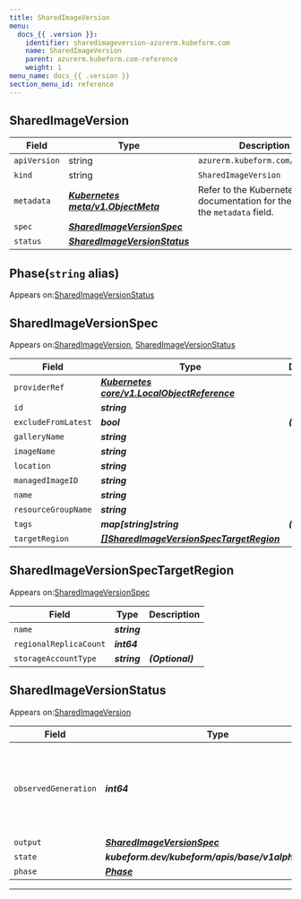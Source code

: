 ```yaml
---
title: SharedImageVersion
menu:
  docs_{{ .version }}:
    identifier: sharedimageversion-azurerm.kubeform.com
    name: SharedImageVersion
    parent: azurerm.kubeform.com-reference
    weight: 1
menu_name: docs_{{ .version }}
section_menu_id: reference
---
```


## SharedImageVersion
| Field | Type | Description |
| ------ | ----- | ----------- |
| `apiVersion` | string | `azurerm.kubeform.com/v1alpha1` |
|    `kind` | string | `SharedImageVersion` |
| `metadata` | ***[Kubernetes meta/v1.ObjectMeta](https://v1-18.docs.kubernetes.io/docs/reference/generated/kubernetes-api/v1.18/#objectmeta-v1-meta)***|Refer to the Kubernetes API documentation for the fields of the `metadata` field.|
| `spec` | ***[SharedImageVersionSpec](#sharedimageversionspec)***||
| `status` | ***[SharedImageVersionStatus](#sharedimageversionstatus)***||
## Phase(`string` alias)

Appears on:[SharedImageVersionStatus](#sharedimageversionstatus)

## SharedImageVersionSpec

Appears on:[SharedImageVersion](#sharedimageversion), [SharedImageVersionStatus](#sharedimageversionstatus)

| Field | Type | Description |
| ------ | ----- | ----------- |
| `providerRef` | ***[Kubernetes core/v1.LocalObjectReference](https://v1-18.docs.kubernetes.io/docs/reference/generated/kubernetes-api/v1.18/#localobjectreference-v1-core)***||
| `id` | ***string***||
| `excludeFromLatest` | ***bool***| ***(Optional)*** |
| `galleryName` | ***string***||
| `imageName` | ***string***||
| `location` | ***string***||
| `managedImageID` | ***string***||
| `name` | ***string***||
| `resourceGroupName` | ***string***||
| `tags` | ***map[string]string***| ***(Optional)*** |
| `targetRegion` | ***[[]SharedImageVersionSpecTargetRegion](#sharedimageversionspectargetregion)***||
## SharedImageVersionSpecTargetRegion

Appears on:[SharedImageVersionSpec](#sharedimageversionspec)

| Field | Type | Description |
| ------ | ----- | ----------- |
| `name` | ***string***||
| `regionalReplicaCount` | ***int64***||
| `storageAccountType` | ***string***| ***(Optional)*** |
## SharedImageVersionStatus

Appears on:[SharedImageVersion](#sharedimageversion)

| Field | Type | Description |
| ------ | ----- | ----------- |
| `observedGeneration` | ***int64***| ***(Optional)*** Resource generation, which is updated on mutation by the API Server.|
| `output` | ***[SharedImageVersionSpec](#sharedimageversionspec)***| ***(Optional)*** |
| `state` | ***kubeform.dev/kubeform/apis/base/v1alpha1.State***| ***(Optional)*** |
| `phase` | ***[Phase](#phase)***| ***(Optional)*** |
---
